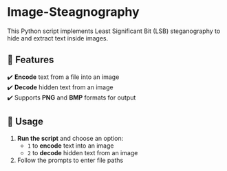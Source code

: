 # Image-Steagnography

This Python script implements Least Significant Bit (LSB) steganography to hide and extract text inside images.

## 📌 Features  
✔️ **Encode** text from a file into an image  
✔️ **Decode** hidden text from an image  
✔️ Supports **PNG** and **BMP** formats for output  

## 🚀 Usage  
1. **Run the script** and choose an option:  
   - `1` to **encode** text into an image  
   - `2` to **decode** hidden text from an image  
2. Follow the prompts to enter file paths  
